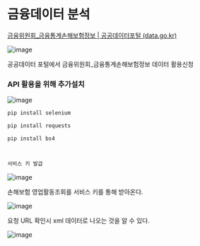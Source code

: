 # 금융데이터 분석



[금융위원회_금융통계손해보험정보 | 공공데이터포털 (data.go.kr)](https://www.data.go.kr/tcs/dss/selectApiDataDetailView.do?publicDataPk=15061307)

![image](https://user-images.githubusercontent.com/58652391/188544844-c429756b-c984-4d45-bd2d-ce45a1f8b8c4.png)

공공데이터 포털에서 금융위원회_금융통계손해보험정보 데이터 활용신청

### API 활용을 위해 추가설치

![image](https://user-images.githubusercontent.com/58652391/188569735-5f3ae63f-3fd9-4558-9269-e596d5209ec2.png)

```python
pip install selenium

pip install requests

pip install bs4



서비스 키 발급 
```

![image](https://user-images.githubusercontent.com/58652391/188570348-1fcc0540-2f8d-40d7-b7e9-9ce42a41e9bc.png)



손해보험 영업활동조회를 서비스 키를 통해 받아온다.

![image](https://user-images.githubusercontent.com/58652391/188570711-34ca8527-4286-4645-bbb1-a3e8f4662676.png)



요청 URL 확인시 xml 데이터로 나오는 것을 알 수 있다.

![image](https://user-images.githubusercontent.com/58652391/188570570-02c8ac12-3d6c-48b0-a8f8-65ea63aed439.png)



